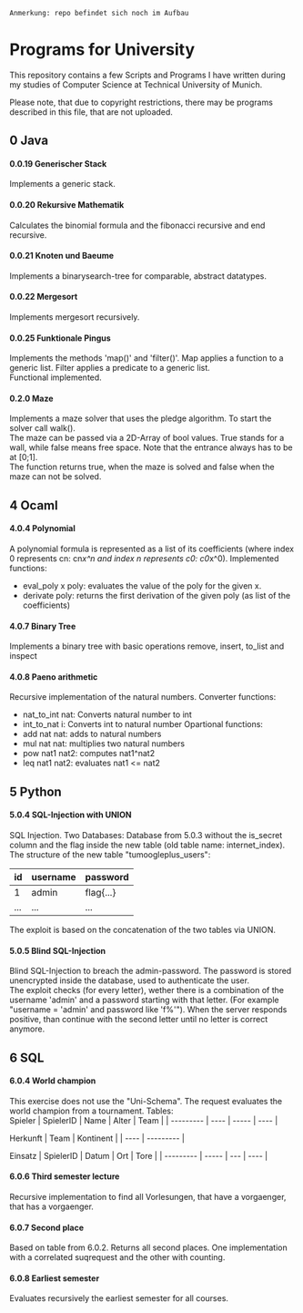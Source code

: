 ```diff
Anmerkung: repo befindet sich noch im Aufbau
```

# Programs for University

This repository contains a few Scripts and Programs I have written during my studies of Computer Science at Technical University of Munich.

Please note, that due to copyright restrictions, there may be programs described in this file, that are not uploaded.

## 0 Java

#### 0.0.19 Generischer Stack
Implements a generic stack.

#### 0.0.20 Rekursive Mathematik
Calculates the binomial formula and the fibonacci recursive and end recursive.

#### 0.0.21 Knoten und Baeume
Implements a binarysearch-tree for comparable, abstract datatypes.

#### 0.0.22 Mergesort
Implements mergesort recursively.

#### 0.0.25 Funktionale Pingus
Implements the methods 'map()' and 'filter()'. Map applies a function to a generic list. Filter applies a predicate to a generic list. </br>
Functional implemented.  

#### 0.2.0 Maze

Implements a maze solver that uses the pledge algorithm. To start the solver call walk(). </br>
The maze can be passed via a 2D-Array of bool values. True stands for a wall, while false means free space. Note that the entrance always has to be at [0;1]. </br>
The function returns true, when the maze is solved and false when the maze can not be solved.

## 4 Ocaml

#### 4.0.4 Polynomial

A polynomial formula is represented as a list of its coefficients (where index 0 represents cn: cn*x^n and index n represents c0: c0*x^0). Implemented functions:
- eval_poly x poly: evaluates the value of the poly for the given x.
- derivate poly: returns the first derivation of the given poly (as list of the coefficients)

#### 4.0.7 Binary Tree

Implements a binary tree with basic operations remove, insert, to_list and inspect

#### 4.0.8 Paeno arithmetic

Recursive implementation of the natural numbers. Converter functions:
- nat_to_int nat: Converts natural number to int 
- int_to_nat i: Converts int to natural number
Opartional functions:
- add nat nat: adds to natural numbers
- mul nat nat: multiplies two natural numbers
- pow nat1 nat2: computes nat1^nat2
- leq nat1 nat2: evaluates nat1 <= nat2  

## 5 Python

#### 5.0.4 SQL-Injection with UNION
SQL Injection. Two Databases: Database from 5.0.3 without the is_secret column and the flag inside the new table (old table name: internet_index). The structure of the new table "tumoogleplus_users":

| id  | username | password  |
| --- | -------- | --------- |
| 1   | admin    | flag{...} |
| ... | ...      | ...       |

The exploit is based on the concatenation of the two tables via UNION.

#### 5.0.5 Blind SQL-Injection

Blind SQL-Injection to breach the admin-password. The password is stored unencrypted inside the database, used to authenticate the user. <br/>
The exploit checks (for every letter), wether there is a combination of the username 'admin' and a password starting with that letter. (For example "username = 'admin' and password like 'f%'"). When the server responds positive, than continue with the second letter until no letter is correct anymore.


## 6 SQL

#### 6.0.4 World champion

This exercise does not use the "Uni-Schema". The request evaluates the world champion from a tournament. Tables:
</br>
Spieler
| SpielerID | Name | Alter | Team |
| --------- | ---- | ----- | ---- |

Herkunft
| Team | Kontinent |
| ---- | --------- |

Einsatz
| SpielerID | Datum | Ort | Tore |
| --------- | ----- | --- | ---- |


#### 6.0.6 Third semester lecture

Recursive implementation to find all Vorlesungen, that have a vorgaenger, that has a vorgaenger.

#### 6.0.7 Second place

Based on table from 6.0.2. Returns all second places. One implementation with a correlated suqrequest and the other with counting. 

#### 6.0.8 Earliest semester

Evaluates recursively the earliest semester for all courses.

